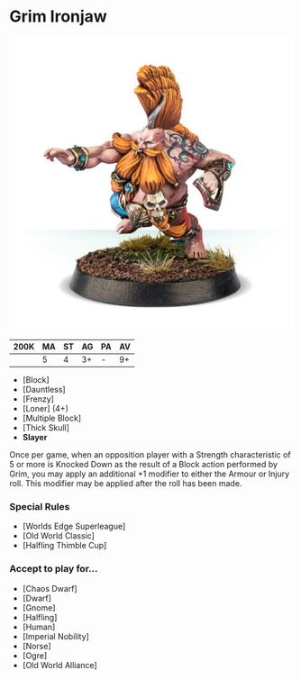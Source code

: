 # Grim Ironjaw

![](../media/starplayers/GrimIronjaw01.jpg)

| 200K  | MA | ST | AG | PA | AV |
| --- | --- | --- | --- | --- | --- |
| | 5 | 4 | 3+ | - | 9+ |

* [Block]
* [Dauntless]
* [Frenzy]
* [Loner] (4+)
* [Multiple Block]
* [Thick Skull]
* **Slayer**

Once per game, when an opposition player with a Strength characteristic of 5 or more is Knocked Down as the result of a Block action performed by Grim, you may apply an additional +1 modifier to either the Armour or Injury roll. This modifier may be applied after the roll has been made.

### Special Rules
* [Worlds Edge Superleague]
* [Old World Classic]
* [Halfling Thimble Cup]

### Accept to play for...
* [Chaos Dwarf]
* [Dwarf]
* [Gnome]
* [Halfling]
* [Human]
* [Imperial Nobility]
* [Norse]
* [Ogre]
* [Old World Alliance]

